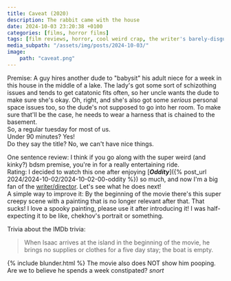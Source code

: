 ```yaml
---
title: Caveat (2020)
description: The rabbit came with the house
date: 2024-10-03 23:20:38 +0100
categories: [films, horror films]
tags: [film reviews, horror, cool weird crap, the writer's barely-disguised fetish, spooky painting, irish people are weird, spooktober 2024, haunted-housesploitation, they don't say the title]
media_subpath: "/assets/img/posts/2024-10-03/"
image:
    path: "caveat.png"
---
```

<span class="reviewsection">Premise:</span> A guy hires another dude to "babysit" his adult niece for a week in this house in the middle of a lake. The lady's got some sort of schizothing issues and tends to get catatonic fits often, so her uncle wants the dude to make sure she's okay. Oh, right, and she's also got some *serious* personal space issues too, so the dude's not supposed to go into her room. To make sure that'll be the case, he needs to wear a harness that is chained to the basement.<br/>So, a regular tuesday for most of us.<br/>
<span class="reviewsection">Under 90 minutes?</span> Yes!<br/>
<span class="reviewsection">Do they say the title?</span> No, we can't have nice things.

<span class="reviewsection">One sentence review:</span> I think if you go along with the super weird (and kinky?) bdsm premise, you're in for a really entertaining ride.<br/>
<span class="reviewsection">Rating:</span> I decided to watch this one after enjoying [***Oddity***]({% post_url 2024/2024-10-02/2024-10-02-00-oddity %}) so much, and now I'm a big fan of the [writer/director](https://en.wikipedia.org/wiki/Damian_Mc_Carthy). Let's see what he does next!<br/>
<span class="reviewsection">A simple way to improve it:</span> By the beginning of the movie there's this super creepy scene with a painting that is no longer relevant after that. That sucks! I love a spooky painting, please use it after introducing it! I was half-expecting it to be like, chekhov's portrait or something.

<span class="reviewsection">Trivia about the IMDb trivia:</span>
> When Isaac arrives at the island in the beginning of the movie, he brings no supplies or clothes for a five day stay; the boat is empty.

{% include blunder.html %}
The movie also does NOT show him pooping. Are we to believe he spends a week constipated? *snort*